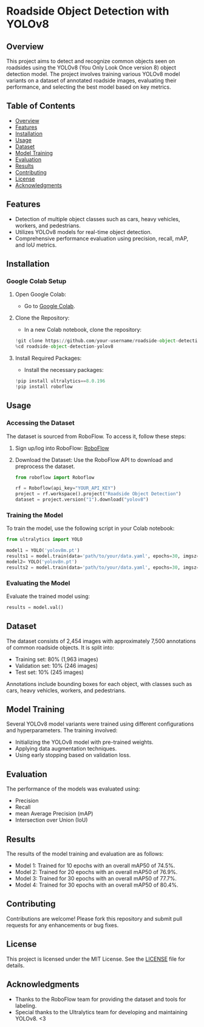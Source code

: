 # Roadside Object Detection with YOLOv8

## Overview

This project aims to detect and recognize common objects seen on roadsides using the YOLOv8 (You Only Look Once version 8) object detection model. The project involves training various YOLOv8 model variants on a dataset of annotated roadside images, evaluating their performance, and selecting the best model based on key metrics.

## Table of Contents

- [Overview](#overview)
- [Features](#features)
- [Installation](#installation)
- [Usage](#usage)
- [Dataset](#dataset)
- [Model Training](#model-training)
- [Evaluation](#evaluation)
- [Results](#results)
- [Contributing](#contributing)
- [License](#license)
- [Acknowledgments](#acknowledgments)

## Features

- Detection of multiple object classes such as cars, heavy vehicles, workers, and pedestrians.
- Utilizes YOLOv8 models for real-time object detection.
- Comprehensive performance evaluation using precision, recall, mAP, and IoU metrics.

## Installation

### Google Colab Setup

1. Open Google Colab:
   - Go to [Google Colab](https://colab.research.google.com/).

2. Clone the Repository:
   - In a new Colab notebook, clone the repository:
   ```python
   !git clone https://github.com/your-username/roadside-object-detection-yolov8.git
   %cd roadside-object-detection-yolov8
   ```

3. Install Required Packages:
   - Install the necessary packages:
   ```python
   !pip install ultralytics==8.0.196
   !pip install roboflow
   ```

## Usage

### Accessing the Dataset

The dataset is sourced from RoboFlow. To access it, follow these steps:

1. Sign up/log into RoboFlow:
   [RoboFlow](https://roboflow.com/)

2. Download the Dataset:
   Use the RoboFlow API to download and preprocess the dataset.
   
   ```python
   from roboflow import Roboflow
   
   rf = Roboflow(api_key="YOUR_API_KEY")
   project = rf.workspace().project("Roadside Object Detection")
   dataset = project.version("1").download("yolov8")
   ```

### Training the Model

To train the model, use the following script in your Colab notebook:

```python
from ultralytics import YOLO

model1 = YOLO('yolov8m.pt')
results1 = model.train(data='path/to/your/data.yaml', epochs=30, imgsz=640, batch=16)
model2= YOLO('yolov8n.pt')
results2 = model.train(data='path/to/your/data.yaml', epochs=30, imgsz=640, batch=16) 
```

### Evaluating the Model

Evaluate the trained model using:

```python
results = model.val()
```

## Dataset

The dataset consists of 2,454 images with approximately 7,500 annotations of common roadside objects. It is split into:
- Training set: 80% (1,963 images)
- Validation set: 10% (246 images)
- Test set: 10% (245 images)

Annotations include bounding boxes for each object, with classes such as cars, heavy vehicles, workers, and pedestrians.

## Model Training

Several YOLOv8 model variants were trained using different configurations and hyperparameters. The training involved:
- Initializing the YOLOv8 model with pre-trained weights.
- Applying data augmentation techniques.
- Using early stopping based on validation loss.

## Evaluation

The performance of the models was evaluated using:
- Precision
- Recall
- mean Average Precision (mAP)
- Intersection over Union (IoU)

## Results

The results of the model training and evaluation are as follows:

- Model 1: Trained for 10 epochs with an overall mAP50 of 74.5%.
- Model 2: Trained for 20 epochs with an overall mAP50 of 76.9%.
- Model 3: Trained for 30 epochs with an overall mAP50 of 77.7%.
- Model 4: Trained for 30 epochs with an overall mAP50 of 80.4%.

## Contributing

Contributions are welcome! Please fork this repository and submit pull requests for any enhancements or bug fixes.

## License

This project is licensed under the MIT License. See the [LICENSE](LICENSE) file for details.

## Acknowledgments

- Thanks to the RoboFlow team for providing the dataset and tools for labeling.
- Special thanks to the Ultralytics team for developing and maintaining YOLOv8.
<3
